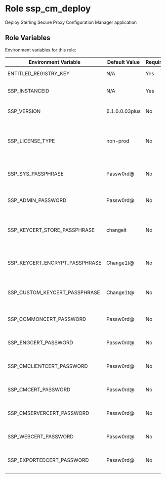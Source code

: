Role ssp_cm_deploy
=========

Deploy Sterling Secure Proxy Configuration Manager application


Role Variables
--------------
Environment variables for this role:

| Environment Variable                | Default Value   | Required | Description                                      |
|-------------------------------------|-----------------|----------|--------------------------------------------------|
| ENTITLED_REGISTRY_KEY               | N/A             | Yes      | Entitlement registry key                         |
| SSP_INSTANCEID                      | N/A             | Yes      | Instance ID for SSP CM application               |
| SSP_VERSION                         | 6.1.0.0.03plus  | No       | Version of SSP CM application                   |
| SSP_LICENSE_TYPE                    | non-prod        | No       | License type for SSP CM application (prod or non-prod) |
| SSP_SYS_PASSPHRASE                  | Passw0rd@       | No       | System passphrase for SSP CM application        |
| SSP_ADMIN_PASSWORD                  | Passw0rd@       | No       | Admin password for SSP CM application           |
| SSP_KEYCERT_STORE_PASSPHRASE        | changeit        | No       | Keystore and certificate store passphrase       |
| SSP_KEYCERT_ENCRYPT_PASSPHRASE      | Change1t@       | No       | Encryption passphrase for keys and certificates |
| SSP_CUSTOM_KEYCERT_PASSPHRASE       | Change1t@       | No       | Custom keystore passphrase for SSP CM          |
| SSP_COMMONCERT_PASSWORD             | Passw0rd@       | No       | Password for common certificate                |
| SSP_ENGCERT_PASSWORD                | Passw0rd@       | No       | Password for engine certificate                |
| SSP_CMCLIENTCERT_PASSWORD           | Passw0rd@       | No       | Password for CM client certificate             |
| SSP_CMCERT_PASSWORD                 | Passw0rd@       | No       | Password for CM certificate                    |
| SSP_CMSERVERCERT_PASSWORD           | Passw0rd@       | No       | Password for CM server certificate             |
| SSP_WEBCERT_PASSWORD                | Passw0rd@       | No       | Password for web certificate                   |
| SSP_EXPORTEDCERT_PASSWORD           | Passw0rd@       | No       | Password for exported certificate             |
